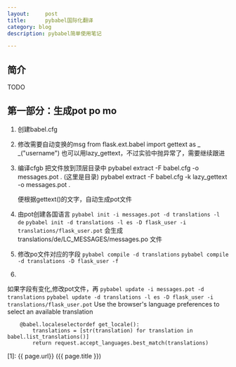 ```yaml
---
layout:     post
title:      pybabel国际化翻译
category: blog
description: pybabel简单使用笔记

---
```



## 简介

TODO

## 第一部分：生成pot po mo

1. 创建babel.cfg
2. 修改需要自动变换的msg
    from flask.ext.babel import gettext as _
    _("username")
     也可以用lazy_gettext，不过实验中抛异常了，需要继续跟进

3. 编译cfgb
    把文件放到顶层目录中
    pybabel extract -F babel.cfg -o messages.pot . (这里是目录)
    pybabel extract -F babel.cfg -k lazy_gettext -o messages.pot .

    便根据gettext()的文字，自动生成pot文件

4. 由pot创建各国语言
```pybabel init -i messages.pot -d translations -l de```
```pybabel init -d translations -l es -D flask_user -i translations/flask_user.pot```
会生成 translations/de/LC_MESSAGES/messages.po 文件

5. 修改po文件对应的字段
```pybabel compile -d translations```
```pybabel compile -d translations -D flask_user -f```

6. 
如果字段有变化,修改pot文件，再
```pybabel update -i messages.pot -d translations```
```pybabel update -d translations -l es -D flask_user -i translations/flask_user.pot```
Use the browser's language preferences to select an available translation
```
    @babel.localeselectordef get_locale():
        translations = [str(translation) for translation in babel.list_translations()]
        return request.accept_languages.best_match(translations)
```



[1]:    {{ page.url}}  ({{ page.title }})
